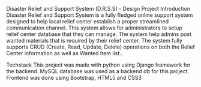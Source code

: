 Disaster Relief and Support System (D.R.S.S) - Design Project
Introduction
Disaster Relief and Support System is a fully fledged online support system designed to help local relief center establish a proper streamlined communication channel. This system allows for administrators to setup relief center database that they can manage. The system help admins post wanted materials that is required by their relief center. The system fully supports CRUD (Create, Read, Update, Delete) operations on both the Relief Center information as well as Wanted Item list..

Techstack
This project was made with python using Django framework for the backend. MySQL database was used as a backend db for this project. Frontend was done using Bootstrap, HTML5 and CSS3
